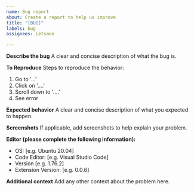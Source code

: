 ```yaml
---
name: Bug report
about: Create a report to help us improve
title: "[BUG]"
labels: bug
assignees: Letsmoe

---
```


**Describe the bug**
A clear and concise description of what the bug is.

**To Reproduce**
Steps to reproduce the behavior:
1. Go to '...'
2. Click on '....'
3. Scroll down to '....'
4. See error

**Expected behavior**
A clear and concise description of what you expected to happen.

**Screenshots**
If applicable, add screenshots to help explain your problem.

**Editor (please complete the following information):**
 - OS: [e.g. Ubuntu 20.04]
 - Code Editor: [e.g. Visual Studio Code]
 - Version [e.g. 1.76.2]
 - Extension Version: [e.g. 0.0.6]

**Additional context**
Add any other context about the problem here.
